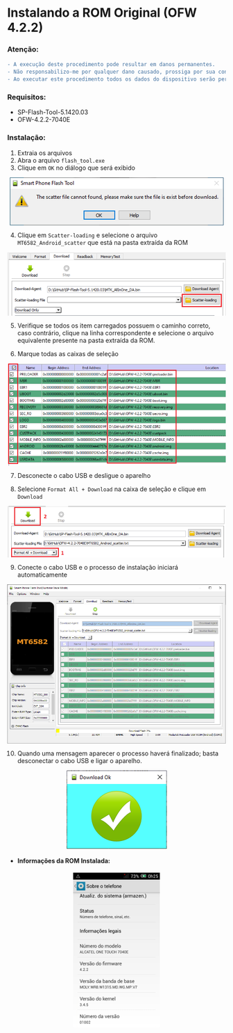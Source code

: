 
# Instalando a ROM Original (OFW 4.2.2)

### Atenção:
```diff
- A execução deste procedimento pode resultar em danos permanentes. 
- Não responsabilizo-me por qualquer dano causado, prossiga por sua conta e risco.
- Ao executar este procedimento todos os dados do dispositivo serão perdidos.
```
### Requisitos:

- SP-Flash-Tool-5.1420.03
- OFW-4.2.2-7040E

### Instalação:

1. Extraia os arquivos
2. Abra o arquivo ```flash_tool.exe```
3. Clique em ```OK``` no diálogo que será exibido

<p align="center"><img align="center" src="https://github.com/mrcapybara/ALCATEL-7040E/blob/master/Imagens/SPFT-01.PNG"/></p>

4. Clique em ```Scatter-loading``` e selecione o arquivo ```MT6582_Android_scatter``` que está na pasta extraída da ROM

<p align="center"><img align="center" src="https://github.com/mrcapybara/ALCATEL-7040E/blob/master/Imagens/SPFT-02.PNG"/></p>

5. Verifique se todos os item carregados possuem o caminho correto, caso contrário, clique na linha correspondente e selecione o arquivo equivalente presente na pasta extraída da ROM.

6. Marque todas as caixas de seleção

<p align="center"><img align="center" src="https://github.com/mrcapybara/ALCATEL-7040E/blob/master/Imagens/SPFT-03.PNG"/></p>

7. Desconecte o cabo USB e desligue o aparelho

8. Selecione ```Format All + Download``` na caixa de seleção e clique em ```Download```

<p align="center"><img align="center" src="https://github.com/mrcapybara/ALCATEL-7040E/blob/master/Imagens/SPFT-04.PNG"/></p>

9. Conecte o cabo USB e o processo de instalação iniciará automaticamente

<p align="center"><img align="center" width="700" src="https://github.com/mrcapybara/ALCATEL-7040E/blob/master/Imagens/SPFT-05.PNG"/></p>

10. Quando uma mensagem aparecer o processo haverá finalizado; basta desconectar o cabo USB e ligar o aparelho. 

<p align="center"><img align="center" src="https://github.com/mrcapybara/ALCATEL-7040E/blob/master/Imagens/SPFT-06.PNG"/></p>

- #### Informações da ROM Instalada:

<p align="center"><img align="center" width="200" src="https://github.com/mrcapybara/ALCATEL-7040E/blob/master/Imagens/SPFT-07.png"/></p>
